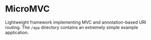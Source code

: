 # MicroMVC

Lightweight framework implementing MVC and annotation-based URI routing.
The `/app` directory contains an extremely simple example application.